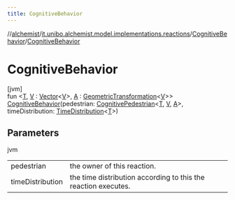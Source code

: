 ```yaml
---
title: CognitiveBehavior
---
```

//[alchemist](../../../index.html)/[it.unibo.alchemist.model.implementations.reactions](../index.html)/[CognitiveBehavior](index.html)/[CognitiveBehavior](-cognitive-behavior.html)



# CognitiveBehavior



[jvm]\
fun <[T](index.html), [V](index.html) : [Vector](../../it.unibo.alchemist.model.interfaces.geometry/-vector/index.html)<[V](index.html)>, [A](index.html) : [GeometricTransformation](../../it.unibo.alchemist.model.interfaces.geometry/-geometric-transformation/index.html)<[V](index.html)>> [CognitiveBehavior](-cognitive-behavior.html)(pedestrian: [CognitivePedestrian](../../it.unibo.alchemist.model.interfaces/-cognitive-pedestrian/index.html)<[T](index.html), [V](index.html), [A](index.html)>, timeDistribution: [TimeDistribution](../../it.unibo.alchemist.model.interfaces/-time-distribution/index.html)<[T](index.html)>)



## Parameters


jvm

| | |
|---|---|
| pedestrian | the owner of this reaction. |
| timeDistribution | the time distribution according to this the reaction executes. |




